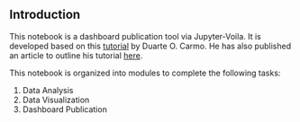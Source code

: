 ## Introduction

This notebook is a dashboard publication tool via Jupyter-Voila. It is developed based on this [tutorial](https://github.com/duarteocarmo/interactive-dashboard-post) by Duarte O. Carmo. He has also published an article to outline his tutorial [here](https://pbpython.com/interactive-dashboards.html).

This notebook is organized into modules to complete the following tasks:

1. Data Analysis
2. Data Visualization
3. Dashboard Publication
